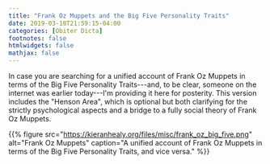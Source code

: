 ```yaml
---
title: "Frank Oz Muppets and the Big Five Personality Traits"
date: 2019-03-18T21:59:15-04:00
categories: [Obiter Dicta]
footnotes: false
htmlwidgets: false
mathjax: false
---
```


In case you are searching for a unified account of Frank Oz Muppets in terms of the Big Five Personality Traits---and, to be clear, someone on the internet was earlier today---I'm providing it here for posterity. This version includes the "Henson Area", which is optional but both clarifying for the strictly psychological aspects and a bridge to a fully social theory of Frank Oz Muppets.

{{% figure src="https://kieranhealy.org/files/misc/frank_oz_big_five.png" alt="Frank Oz Muppets" caption="A unified account of Frank Oz Muppets in terms of the Big Five Personality Traits, and vice versa." %}}
